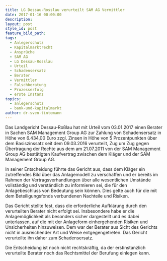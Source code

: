 ```yaml
---
title: LG Dessau-Rosslau verurteilt SAM AG Vermittler
date: 2017-01-16 00:00:00
description:
layout: post
style_id: post
feature_bild_path:
tags:
  - Anlegerschutz
  - Kapitalmarktrecht
  - Ansprüche
  - SAM AG
  - LG Dessau-Rosslau
  - Urteil
  - Schadensersatz
  - Berater
  - Vermittler
  - Falschberatung
  - Prozesserfolg
  - erste Instanz
topics:
  - anlegerschutz
  - bank-und-kapitalmarkt
author: dr-sven-tintemann
---
```



Das Landgericht Dessau-Roßlau hat mit Urteil vom 03.01.2017 einen Berater in Sachen SAM Management Group AG zur Zahlung von Schadensersatz in Höhe von 6.434,00 Euro zzgl. Zinsen in Höhe von 5 Prozentpunkten über dem Basiszinssatz seit dem 09.03.2016 verurteilt, Zug um Zug gegen Übertragung der Rechte aus dem am 21.07.2011 von der SAM Management Group AG bestätigten Kaufvertrag zwischen dem Kläger und der SAM Management Group AG.

In seiner Entscheidung führte das Gericht aus, dass dem Kläger ein zutreffendes Bild über das Anlagemodell zu verschaffen und er bereits im Rahmen der Vertragsverhandlungen über alle wesentlichen Umstände vollständig und verständlich zu informieren sei, die für den Anlagebeschluss von Bedeutung sein können. Dies gelte auch für die mit dem Beteiligungsfonds verbundenen Nachteile und Risiken.

Das Gericht stellte fest, dass die erforderliche Aufklärung durch den verurteilten Berater nicht erfolgt sei. Insbesondere habe er die Anlagemöglichkeit als besonders sicher dargestellt und es dabei unterlassen, auf die mit der Anlageform einhergehenden Risiken und Unsicherheiten hinzuweisen. Dem war der Berater aus Sicht des Gerichts nicht in ausreichender Art und Weise entgegengetreten. Das Gericht verurteilte ihn daher zum Schadensersatz.

Die Entscheidung ist noch nicht rechtskräftig, da der erstinstanzlich verurteilte Berater noch das Rechtsmittel der Berufung einlegen kann.